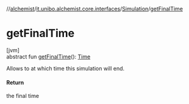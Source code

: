 //[alchemist](../../../index.md)/[it.unibo.alchemist.core.interfaces](../index.md)/[Simulation](index.md)/[getFinalTime](get-final-time.md)

# getFinalTime

[jvm]\
abstract fun [getFinalTime](get-final-time.md)(): [Time](../../it.unibo.alchemist.model.interfaces/-time/index.md)

Allows to at which time this simulation will end.

#### Return

the final time
